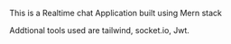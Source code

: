 This is a Realtime chat Application built using Mern stack

Addtional tools used are tailwind, socket.io, Jwt.
